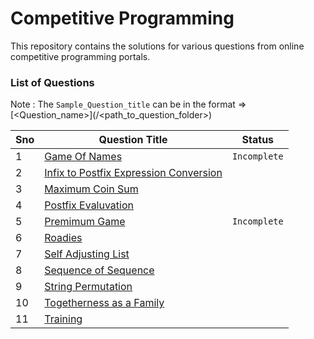 # Competitive Programming

This repository contains the solutions for various questions from online competitive programming portals. 


### List of Questions

Note : The `Sample_Question_title` can be in the format => \[<Question_name>](/<path_to_question_folder>)

|  Sno  |  Question Title  | Status |
| ----- | ---------------- | ------ |
| 1 | [Game Of Names](/q1_game_of_names) | `Incomplete` |
| 2 | [Infix to Postfix Expression Conversion](/q2_infix_to_postfix) |
| 3 | [Maximum Coin Sum](/q3_maximum_coin_sum) |
| 4 | [Postfix Evaluvation](/q4_postfix_evaluvation) |
| 5 | [Premimum Game](/q5_premimum_game) | `Incomplete` |
| 6 | [Roadies](/q6_roadies) |
| 7 | [Self Adjusting List](/q7_self_adjusting_list) |
| 8 | [Sequence of Sequence](/q8_sequence_of_sequence) |
| 9 | [String Permutation](/q9_string_permutation) |
| 10 | [Togetherness as a Family](/q10_togetherness_as_a_family) |
| 11 | [Training](/q11_training) |

